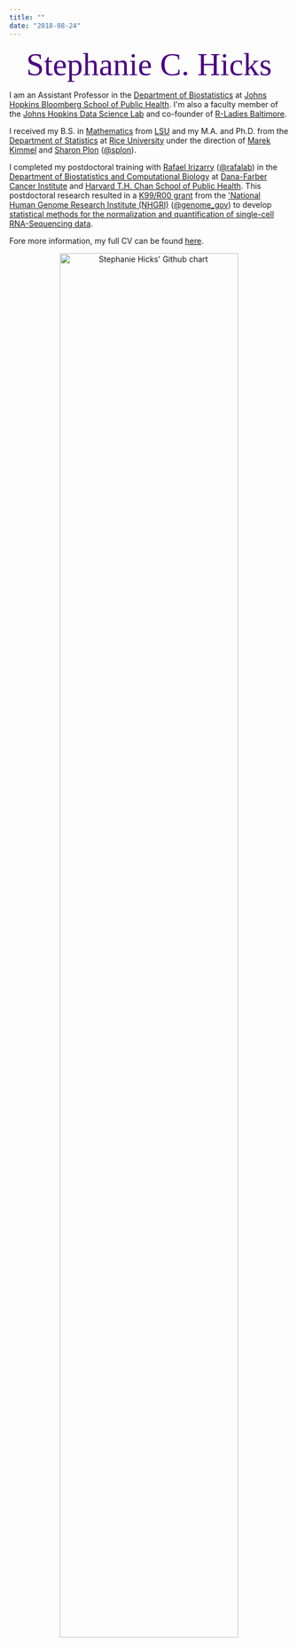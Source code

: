 ```yaml
---
title: ""
date: "2018-08-24"
---
```


<center><font color="#4B0082"><font style="font-size:6vw"><font face='Great Vibes'>Stephanie C. Hicks</font></font></font></center>

I am an Assistant Professor in the [Department of Biostatistics](https://www.jhsph.edu/departments/biostatistics/) at [Johns Hopkins Bloomberg School of Public Health](https://www.jhsph.edu). I'm also a faculty member of the [Johns Hopkins Data Science Lab](http://jhudatascience.org) and co-founder of [R-Ladies Baltimore](https://www.meetup.com/rladies-baltimore/). 

I received my B.S. in [Mathematics](https://www.math.lsu.edu) from [LSU](https://www.lsu.edu) and my M.A. and Ph.D. from the [Department of Statistics](http://statistics.rice.edu) at [Rice University](http://www.rice.edu) under the direction of [Marek Kimmel](http://statistics.rice.edu/feed/FacultyDisplay.aspx?FID=270) and [Sharon Plon](https://www.bcm.edu/people/view/b2601d8d-ffed-11e2-be68-080027880ca6/babc3eb0-c422-11e3-a42d-005056b104be) ([@splon](https://twitter.com/splon)). 

I completed my postdoctoral training with [Rafael Irizarry](http://rafalab.dfci.harvard.edu) ([@rafalab](https://twitter.com/rafalab)) in the [Department of Biostatistics and Computational Biology](http://bcb.dfci.harvard.edu) at [Dana-Farber Cancer Institute](http://www.dana-farber.org) and [Harvard T.H. Chan School of Public Health](http://www.hsph.harvard.edu/biostatistics). This postdoctoral research resulted in a [K99/R00 grant](https://grants.nih.gov/grants/guide/pa-files/PA-16-077.html) from the ['National Human Genome Research Institute (NHGRI)](https://www.genome.gov/) ([@genome_gov](https://twitter.com/genome_gov)) to develop [statistical methods for the normalization and quantification of single-cell RNA-Sequencing data](https://projectreporter.nih.gov/project_info_description.cfm?aid=9243746&icde=32574421&ddparam=&ddvalue=&ddsub=&cr=1&csb=default&cs=ASC&pball=). 


Fore more information, my full CV can be found [here](../../CV/CV_StephanieHicks.pdf).


<center><img src="http://ghchart.rshah.org/4b0082/stephaniehicks" alt="Stephanie Hicks' Github chart" /, width = "80%", height = "80%"></a></center>